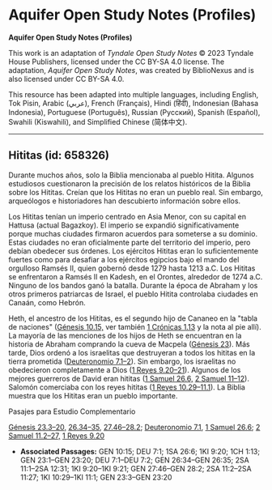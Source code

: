 # Aquifer Open Study Notes (Profiles)

**Aquifer Open Study Notes (Profiles)**

This work is an adaptation of *Tyndale Open Study Notes* © 2023 Tyndale House Publishers, licensed under the CC BY\-SA 4\.0 license. The adaptation, *Aquifer Open Study Notes*, was created by BiblioNexus and is also licensed under CC BY\-SA 4\.0\.

This resource has been adapted into multiple languages, including English, Tok Pisin, Arabic (عربي), French (Français), Hindi (हिंदी), Indonesian (Bahasa Indonesia), Portuguese (Português), Russian (Русский), Spanish (Español), Swahili (Kiswahili), and Simplified Chinese (简体中文).



--------------------------------

## Hititas (id: 658326)

Durante muchos años, solo la Biblia mencionaba al pueblo Hitita. Algunos estudiosos cuestionaron la precisión de los relatos históricos de la Biblia sobre los Hititas. Creían que los Hititas no eran un pueblo real. Sin embargo, arqueólogos e historiadores han descubierto información sobre ellos.

Los Hititas tenían un imperio centrado en Asia Menor, con su capital en Hattusa (actual Bagazkoy). El imperio se expandió significativamente porque muchas ciudades firmaron acuerdos para someterse a su dominio. Estas ciudades no eran oficialmente parte del territorio del imperio, pero debían obedecer sus órdenes. Los ejércitos Hititas eran lo suficientemente fuertes como para desafiar a los ejércitos egipcios bajo el mando del orgulloso Ramsés II, quien gobernó desde 1279 hasta 1213 a.C. Los Hititas se enfrentaron a Ramsés II en Kadesh, en el Orontes, alrededor de 1274 a.C. Ninguno de los bandos ganó la batalla. Durante la época de Abraham y los otros primeros patriarcas de Israel, el pueblo Hitita controlaba ciudades en Canaán, como Hebrón.

Heth, el ancestro de los Hititas, es el segundo hijo de Cananeo en la "tabla de naciones" ([Génesis 10\.15,](https://ref.ly/Gen10:15) ver también [1 Crónicas 1\.13](https://ref.ly/1Chr1:13) y la nota al pie allí). La mayoría de las menciones de los hijos de Heth se encuentran en la historia de Abraham comprando la cueva de Macpela ([Génesis 23](https://ref.ly/Gen23:1-Gen23:20)). Más tarde, Dios ordenó a los israelitas que destruyeran a todos los hititas en la tierra prometida ([Deuteronomio 7\.1–2](https://ref.ly/Deut7:1-Deut7:2)). Sin embargo, los israelitas no obedecieron completamente a Dios ([1 Reyes 9\.20–21](https://ref.ly/1Kgs9:20-1Kgs9:21)). Algunos de los mejores guerreros de David eran hititas ([1 Samuel 26\.6,](https://ref.ly/1Sam26:6) [2 Samuel 11–12](https://ref.ly/2Sam11:1-2Sam12:31)). Salomón comerciaba con los reyes hititas ([1 Reyes 10\.29–11\.1](https://ref.ly/1Kgs10:29-1Kgs11:1)). La Biblia muestra que los Hititas eran un pueblo importante.

Pasajes para Estudio Complementario

[Génesis 23\.3–20,](https://ref.ly/Gen23:3-Gen23:20) [26\.34–35,](https://ref.ly/Gen26:34-Gen26:35) [27\.46–28\.2](https://ref.ly/Gen27:46-Gen28:2); [Deuteronomio 7\.1,](https://ref.ly/Deut7:1) [1 Samuel 26\.6](https://ref.ly/1Sam26:6); [2 Samuel 11\.2–27,](https://ref.ly/2Sam11:2-2Sam11:27) [1 Reyes 9\.20](https://ref.ly/1Kgs9:20)

* **Associated Passages:** GEN 10:15; DEU 7:1; 1SA 26:6; 1KI 9:20; 1CH 1:13; GEN 23:1–GEN 23:20; DEU 7:1–DEU 7:2; GEN 26:34–GEN 26:35; 2SA 11:1–2SA 12:31; 1KI 9:20–1KI 9:21; GEN 27:46–GEN 28:2; 2SA 11:2–2SA 11:27; 1KI 10:29–1KI 11:1; GEN 23:3–GEN 23:20

